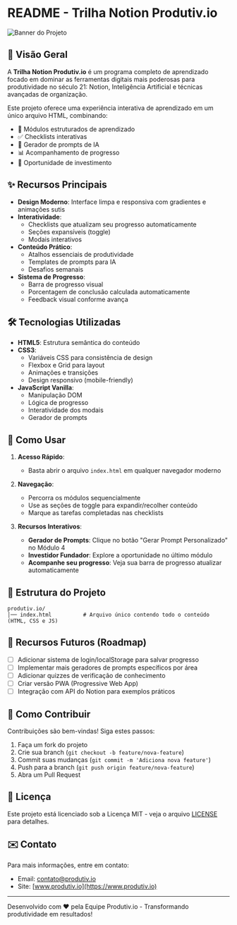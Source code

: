 # README - Trilha Notion Produtiv.io

![Banner do Projeto](https://images.unsplash.com/photo-1499750310107-5fef28a66643?ixlib=rb-1.2.1&auto=format&fit=crop&w=1350&q=80)

## 📌 Visão Geral

A **Trilha Notion Produtiv.io** é um programa completo de aprendizado focado em dominar as ferramentas digitais mais poderosas para produtividade no século 21: Notion, Inteligência Artificial e técnicas avançadas de organização.

Este projeto oferece uma experiência interativa de aprendizado em um único arquivo HTML, combinando:

- 🎯 Módulos estruturados de aprendizado
- ✅ Checklists interativas
- 🤖 Gerador de prompts de IA
- 📊 Acompanhamento de progresso
- 🚀 Oportunidade de investimento

## ✨ Recursos Principais

- **Design Moderno**: Interface limpa e responsiva com gradientes e animações sutis
- **Interatividade**: 
  - Checklists que atualizam seu progresso automaticamente
  - Seções expansíveis (toggle)
  - Modais interativos
- **Conteúdo Prático**:
  - Atalhos essenciais de produtividade
  - Templates de prompts para IA
  - Desafios semanais
- **Sistema de Progresso**:
  - Barra de progresso visual
  - Porcentagem de conclusão calculada automaticamente
  - Feedback visual conforme avança

## 🛠️ Tecnologias Utilizadas

- **HTML5**: Estrutura semântica do conteúdo
- **CSS3**: 
  - Variáveis CSS para consistência de design
  - Flexbox e Grid para layout
  - Animações e transições
  - Design responsivo (mobile-friendly)
- **JavaScript Vanilla**:
  - Manipulação DOM
  - Lógica de progresso
  - Interatividade dos modais
  - Gerador de prompts

## 🚀 Como Usar

1. **Acesso Rápido**:
   - Basta abrir o arquivo `index.html` em qualquer navegador moderno

2. **Navegação**:
   - Percorra os módulos sequencialmente
   - Use as seções de toggle para expandir/recolher conteúdo
   - Marque as tarefas completadas nas checklists

3. **Recursos Interativos**:
   - **Gerador de Prompts**: Clique no botão "Gerar Prompt Personalizado" no Módulo 4
   - **Investidor Fundador**: Explore a oportunidade no último módulo
   - **Acompanhe seu progresso**: Veja sua barra de progresso atualizar automaticamente

## 📂 Estrutura do Projeto

```
produtiv.io/
│── index.html          # Arquivo único contendo todo o conteúdo (HTML, CSS e JS)
```

## 🌟 Recursos Futuros (Roadmap)

- [ ] Adicionar sistema de login/localStorage para salvar progresso
- [ ] Implementar mais geradores de prompts específicos por área
- [ ] Adicionar quizzes de verificação de conhecimento
- [ ] Criar versão PWA (Progressive Web App)
- [ ] Integração com API do Notion para exemplos práticos

## 🤝 Como Contribuir

Contribuições são bem-vindas! Siga estes passos:

1. Faça um fork do projeto
2. Crie sua branch (`git checkout -b feature/nova-feature`)
3. Commit suas mudanças (`git commit -m 'Adiciona nova feature'`)
4. Push para a branch (`git push origin feature/nova-feature`)
5. Abra um Pull Request

## 📄 Licença

Este projeto está licenciado sob a Licença MIT - veja o arquivo [LICENSE](LICENSE) para detalhes.

## ✉️ Contato

Para mais informações, entre em contato:

- Email: contato@produtiv.io
- Site: [www.produtiv.io](https://www.produtiv.io)

---

Desenvolvido com ❤️ pela Equipe Produtiv.io - Transformando produtividade em resultados!
